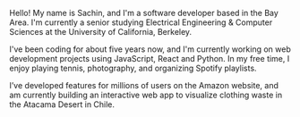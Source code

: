 Hello! My name is Sachin, and I'm a software developer based in the Bay Area. I'm currently a senior studying Electrical Engineering & Computer Sciences at the University of California, Berkeley.

I've been coding for about five years now, and I'm currently working on web development projects using JavaScript, React and Python. In my free time, I enjoy playing tennis, photography, and organizing Spotify playlists.

I’ve developed features for millions of users on the Amazon website, and am currently building an interactive web app to visualize clothing waste in the Atacama Desert in Chile.